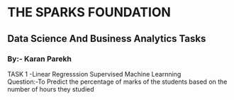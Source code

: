 # THE SPARKS FOUNDATION
## Data Science And Business Analytics Tasks
### By:- Karan Parekh
TASK 1 -Linear Regresssion Supervised Machine Learnning <br>
Question:-To Predict the percentage of marks of the students based on the number of hours they studied
